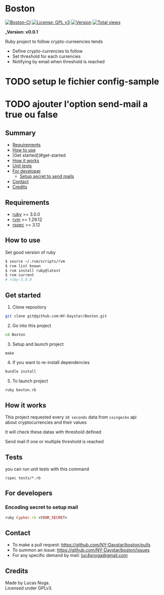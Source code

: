# Boston

[![Boston-CI](https://github.com/NY-Daystar/boston/actions/workflows/dotnet.yml/badge.svg)](https://github.com/NY-Daystar/boston/actions/workflows/dotnet.yml)
[![License: GPL v3](https://img.shields.io/badge/License-GPLv3-blue.svg)](https://www.gnu.org/licenses/gpl-3.0)
[![Version](https://img.shields.io/github/tag/NY-Daystar/boston.svg)](https://github.com/NY-Daystar/boston/releases)
[![Total views](https://img.shields.io/sourcegraph/rrc/github.com/NY-Daystar/boston.svg)](https://sourcegraph.com/github.com/NY-Daystar/boston)

**\_Version: v0.0.1**

Ruby project to follow crypto-curreencies tends

-   Define crypto-currencies to follow
-   Set threshold for each currencies
-   Notifying by email when threshold is reached

# TODO setup le fichier config-sample

# TODO ajouter l'option send-mail a true ou false

## Summary

-   [Requirements](#requirements)
-   [How to use](#how-to-use)
-   [Get started](#get-started
-   [How it works](#how-it-works)
-   [Unit tests](#tests)
-   [For developer](#for-developers)
    -   [Setup secret to send mails](#encoding-secret-to-setup-mail)
-   [Contact](#contact)
-   [Credits](#credits)

## Requirements

-   [ruby](https://www.ruby-lang.org/fr/downloads/) >= 3.0.0
-   [rvm](https://rvm.io/rvm/install) >= 1.29.12
-   [rspec](https://rspec.info/documentation/) >= 3.12

## How to use

Set good version of ruby

```bash
$ source ~/.rvm/scripts/rvm
$ rvm list known
$ rvm install ruby@latest
$ rvm current
# ruby-3.0.0
```

## Get started

1. Clone repository

```bash
git clone git@github.com:NY-Daystar/Boston.git
```

2. Go into this project

```bash
cd Boston
```

3. Setup and launch project

```
make
```

4. If you want to re-install dependencies

```bash
bundle install

```

5. To launch project

```bash
ruby boston.rb
```

## How it works

This project requested every `10 seconds` data from `coingecko` api  
about cryptocurrencies and their values

It will check these datas with threshold defined

Send mail if one or multiple threshold is reached

## Tests

you can run unit tests with this command

```
rspec tests/*.rb
```

## For developers

### Encoding secret to setup mail

```ruby
ruby Cypher.rb <YOUR_SECRET>
```

## Contact

-   To make a pull request: https://github.com/NY-Daystar/boston/pulls
-   To summon an issue: https://github.com/NY-Daystar/boston/issues
-   For any specific demand by mail: [luc4snoga@gmail.com](mailto:luc4snoga@gmail.com?subject=[GitHub]%boston%20Project)

## Credits

Made by Lucas Noga.  
Licensed under GPLv3.
